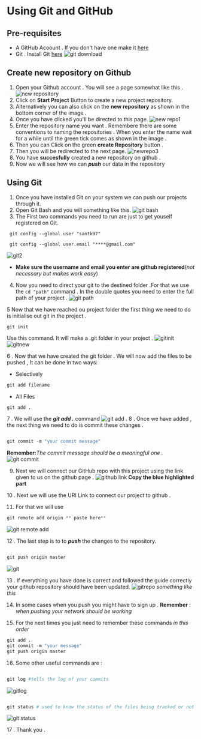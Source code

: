 # Using Git and GitHub

## Pre-requisites
* A GitHub Acoount . If you don't have one make it [here](https://github.com/join)
* Git . Install Git [here]()
![git download](Screenshots\git.PNG)


## Create new repository on Github

1. Open your Github account . You will see a page somewhat like this .
![new repository](newrepo.PNG)
2. Click on **Start Project** Button to create a new project repository.
3. Alternatively you can also click on the **new repository** as shown in the bottom corner of the image .
4. Once you have clicked you'll be directed to this page.
![new repo1](newrepo1.PNG)
5. Enter the repository name you want . Remembere there are some conventions to naming the repositories .
When you enter the name wait for a while until the green tick comes as shown in the image .
6. Then you can Click on the green **create Repository** button .
7. Then you will be redirected to the next page.
![newrepo3](newrepo3.PNG)
8. You have **succesfully** created a new repository on github .
9. Now we will see how we can **_push_** our data in the repository

## Using Git

1. Once you have installed Git on your system we can push our projects through it.
2. Open Git Bash and you will something like this.
 ![git bash](git1.PNG)
3. The First two commands you need to run are just to get youself registered on Git.
```   
 git config --global.user "santk97"
    
 git config --global user.email "****@gmail.com"
```
![git2](git2.PNG)    
*  **Make sure the username and email you enter are  github registered**(_not necessary but makes work easy_)

4. Now you need to direct your git to the destined folder .For that we use the ```cd "path"```  command .
   In the double quotes you need to enter the full path of your project .
   ![git path](git3.PNG)
   
5  Now that we have reached ou project folder the first thing  we need to do is  initialise out git in the project .
``` 
git init 
```   
Use this  command. It will make a .git folder in your project .
![gitinit](git4.PNG)
![gitnew](git5.PNG)

6 . Now that we have created the git folder . We will now add the files to be pushed , It can be done in two ways:
* Selectively
```python
git add filename
```
* All Files
```python
git add .
```
7 . We will use the    _**git add .**_ command
![git add . ](git6.PNG)
8 . Once we have added , the next thing we need to do is commit these changes .
```python

git commit -m "your commit message"

```
**Remember:**_The commit message should be a meaningful one ._
![git commit](git7.PNG)


9. Next we will connect our GitHub repo with this project using the link given to us on the github page .
 ![github link](git8.PNG)
 **Copy the blue highlighted part** 
 
10 . Next we will use the URI Link to connect our project to github .

11. For that we will use 
```python
git remote add origin ** paste here**

```

![git remote add](git9.PNG)
 
12 . The last step is to to **_push_** the changes to the repository.
  ```python

git push origin master

```
![git ](git10.PNG)


13 . If everything you have done is correct and followed the guide correctly your github repository should have been updated.
![gitrepo](git11.PNG)
_something like this_
 
14.  In some cases when you push you might have to sign up . 
 **Remember** : _when pushing your network should be working_
 
15. For the next times you just need to remember these commands _in this order_
 ```python
git add . 
git commit -m "your message"
git push origin master 

```
 
16. Some other useful commands are :
 ```python

git log #tells the log of your commits 
```
![gitlog](gitlog.PNG)

```python

git status # used to know the status of the files being tracked or not

```
![git status](gitstatus.PNG)

17 . Thank you . 
